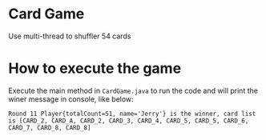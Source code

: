 # Card Game
Use multi-thread to shuffler 54 cards

# How to execute the game
Execute the main method in ```CardGame.java``` to run the code and will print the winer message in console, like below:
```
Round 11 Player{totalCount=51, name='Jerry'} is the winner, card list is [CARD_2, CARD_A, CARD_2, CARD_3, CARD_4, CARD_5, CARD_5, CARD_6, CARD_7, CARD_8, CARD_8]

```
